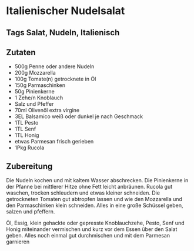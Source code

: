 # Italienischer Nudelsalat

## Tags Salat, Nudeln, Italienisch

## Zutaten

- 500g Penne oder andere Nudeln
- 200g Mozzarella
- 100g Tomate(n) getrocknete in Öl
- 150g Parmaschinken
- 50g Pinienkerne
- 1 Zehe/n Knoblauch
- Salz und Pfeffer
- 70ml Olivenöl extra virgine
- 3EL Balsamico weiß oder dunkel je nach Geschmack
- 1TL Pesto
- 1TL Senf
- 1TL Honig
- etwas Parmesan frisch gerieben
- 1Pkg Rucola

## Zubereitung

Die Nudeln kochen und mit kaltem Wasser abschrecken. Die Pinienkerne in der Pfanne bei mittlerer Hitze ohne Fett leicht anbräunen. Rucola gut waschen, trocken schleudern und etwas kleiner schneiden. Die getrockneten Tomaten gut abtropfen lassen und wie den Mozzarella und den Parmaschinken klein schneiden. Alles in eine große Schüssel geben, salzen und pfeffern.

Öl, Essig, klein gehackte oder gepresste Knoblauchzehe, Pesto, Senf und Honig miteinander vermischen und kurz vor dem Essen über den Salat geben. Alles noch einmal gut durchmischen und mit dem Parmesan garnieren
